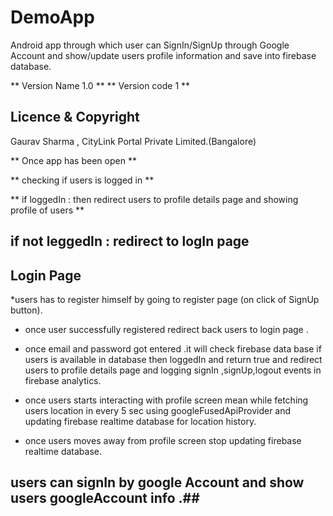 # DemoApp
Android app through which user can SignIn/SignUp through Google Account and show/update users profile information and save into firebase database.

** Version Name 1.0  **
** Version code 1 **

## Licence & Copyright ##

 Gaurav Sharma , CityLink Portal Private Limited.(Bangalore)

 **
   Once app has been open   **

 **  checking if users is logged in **

 ** if loggedIn : then redirect users to profile details page and showing profile of users **

 ## if not leggedIn : redirect to logIn page



## Login Page ##

 *users has to register himself by going to register page (on click of SignUp button).
 * once user successfully registered redirect back users to login page .
 * once email and password got entered .it will check firebase data base if users is available in database then loggedIn and return true and redirect users to profile details page
   and logging signIn ,signUp,logout events in firebase analytics.

 * once users starts  interacting  with profile screen mean while fetching users location in every 5 sec using googleFusedApiProvider and updating firebase realtime database for location history.

 * once users moves away from profile screen stop updating firebase realtime database.




## users can signIn by google Account and show users googleAccount info .##




